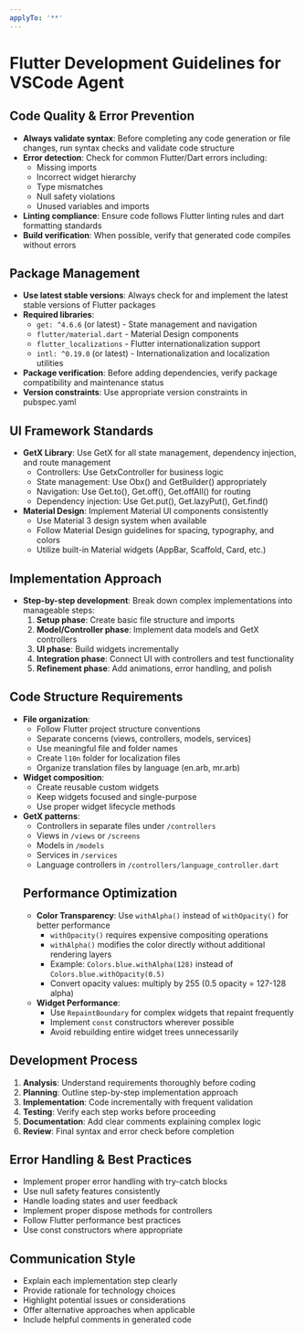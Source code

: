 ```yaml
---
applyTo: '**'
---
```


# Flutter Development Guidelines for VSCode Agent

## Code Quality & Error Prevention
- **Always validate syntax**: Before completing any code generation or file changes, run syntax checks and validate code structure
- **Error detection**: Check for common Flutter/Dart errors including:
  - Missing imports
  - Incorrect widget hierarchy
  - Type mismatches
  - Null safety violations
  - Unused variables and imports
- **Linting compliance**: Ensure code follows Flutter linting rules and dart formatting standards
- **Build verification**: When possible, verify that generated code compiles without errors

## Package Management
- **Use latest stable versions**: Always check for and implement the latest stable versions of Flutter packages
- **Required libraries**:
  - `get: ^4.6.6` (or latest) - State management and navigation
  - `flutter/material.dart` - Material Design components
  - `flutter_localizations` - Flutter internationalization support
  - `intl: ^0.19.0` (or latest) - Internationalization and localization utilities
- **Package verification**: Before adding dependencies, verify package compatibility and maintenance status
- **Version constraints**: Use appropriate version constraints in pubspec.yaml

## UI Framework Standards
- **GetX Library**: Use GetX for all state management, dependency injection, and route management
  - Controllers: Use GetxController for business logic
  - State management: Use Obx() and GetBuilder() appropriately
  - Navigation: Use Get.to(), Get.off(), Get.offAll() for routing
  - Dependency injection: Use Get.put(), Get.lazyPut(), Get.find()
- **Material Design**: Implement Material UI components consistently
  - Use Material 3 design system when available
  - Follow Material Design guidelines for spacing, typography, and colors
  - Utilize built-in Material widgets (AppBar, Scaffold, Card, etc.)

## Implementation Approach
- **Step-by-step development**: Break down complex implementations into manageable steps:
  1. **Setup phase**: Create basic file structure and imports
  2. **Model/Controller phase**: Implement data models and GetX controllers
  3. **UI phase**: Build widgets incrementally
  4. **Integration phase**: Connect UI with controllers and test functionality
  5. **Refinement phase**: Add animations, error handling, and polish

## Code Structure Requirements
- **File organization**: 
  - Follow Flutter project structure conventions
  - Separate concerns (views, controllers, models, services)
  - Use meaningful file and folder names
  - Create `l10n` folder for localization files
  - Organize translation files by language (en.arb, mr.arb)
- **Widget composition**: 
  - Create reusable custom widgets
  - Keep widgets focused and single-purpose
  - Use proper widget lifecycle methods
- **GetX patterns**:
  - Controllers in separate files under `/controllers`
  - Views in `/views` or `/screens`
  - Models in `/models`
  - Services in `/services`
  - Language controllers in `/controllers/language_controller.dart`
  ## Performance Optimization
  - **Color Transparency**: Use `withAlpha()` instead of `withOpacity()` for better performance
    - `withOpacity()` requires expensive compositing operations
    - `withAlpha()` modifies the color directly without additional rendering layers
    - Example: `Colors.blue.withAlpha(128)` instead of `Colors.blue.withOpacity(0.5)`
    - Convert opacity values: multiply by 255 (0.5 opacity = 127-128 alpha)
  - **Widget Performance**: 
    - Use `RepaintBoundary` for complex widgets that repaint frequently
    - Implement `const` constructors wherever possible
    - Avoid rebuilding entire widget trees unnecessarily
## Development Process
1. **Analysis**: Understand requirements thoroughly before coding
2. **Planning**: Outline step-by-step implementation approach
3. **Implementation**: Code incrementally with frequent validation
4. **Testing**: Verify each step works before proceeding
5. **Documentation**: Add clear comments explaining complex logic
6. **Review**: Final syntax and error check before completion

## Error Handling & Best Practices
- Implement proper error handling with try-catch blocks
- Use null safety features consistently
- Handle loading states and user feedback
- Implement proper dispose methods for controllers
- Follow Flutter performance best practices
- Use const constructors where appropriate

## Communication Style
- Explain each implementation step clearly
- Provide rationale for technology choices
- Highlight potential issues or considerations
- Offer alternative approaches when applicable
- Include helpful comments in generated code